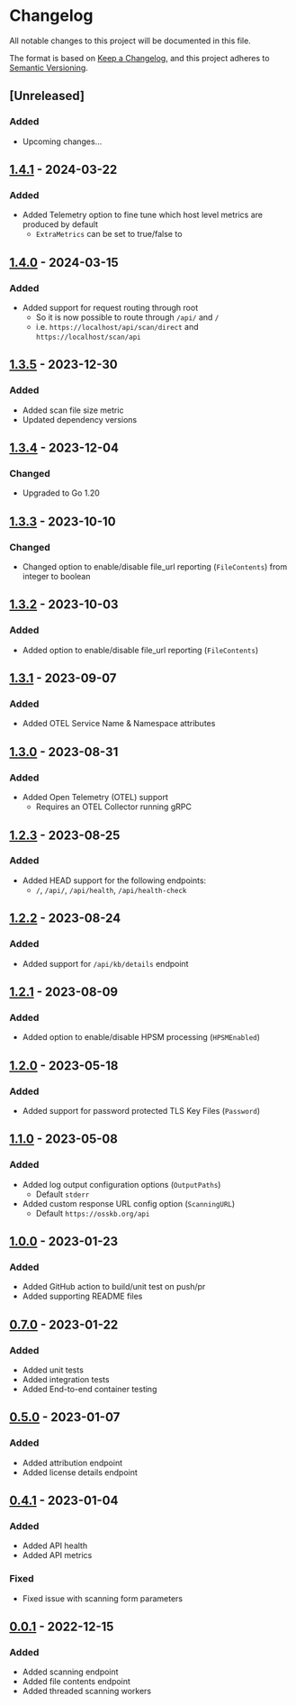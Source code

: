 # Changelog

All notable changes to this project will be documented in this file.

The format is based on [Keep a Changelog](https://keepachangelog.com/en/1.0.0/),
and this project adheres to [Semantic Versioning](https://semver.org/spec/v2.0.0.html).

## [Unreleased]
### Added
- Upcoming changes...

## [1.4.1] - 2024-03-22
### Added
- Added Telemetry option to fine tune which host level metrics are produced by default
  - `ExtraMetrics` can be set to true/false to

## [1.4.0] - 2024-03-15
### Added
- Added support for request routing through root
  - So it is now possible to route through `/api/` and `/`
  - i.e. `https://localhost/api/scan/direct` and `https://localhost/scan/api`

## [1.3.5] - 2023-12-30
### Added
- Added scan file size metric
- Updated dependency versions

## [1.3.4] - 2023-12-04
### Changed
- Upgraded to Go 1.20

## [1.3.3] - 2023-10-10
### Changed
- Changed option to enable/disable file_url reporting (`FileContents`) from integer to boolean

## [1.3.2] - 2023-10-03
### Added
- Added option to enable/disable file_url reporting (`FileContents`)

## [1.3.1] - 2023-09-07
### Added
- Added OTEL Service Name & Namespace attributes

## [1.3.0] - 2023-08-31
### Added
- Added Open Telemetry (OTEL) support
  - Requires an OTEL Collector running gRPC

## [1.2.3] - 2023-08-25
### Added
- Added HEAD support for the following endpoints:
  - `/`, `/api/`, `/api/health`, `/api/health-check`

## [1.2.2] - 2023-08-24
### Added
- Added support for `/api/kb/details` endpoint

## [1.2.1] - 2023-08-09
### Added
- Added option to enable/disable HPSM processing (`HPSMEnabled`)

## [1.2.0] - 2023-05-18
### Added
- Added support for password protected TLS Key Files (`Password`)

## [1.1.0] - 2023-05-08
### Added
- Added log output configuration options (`OutputPaths`)
  - Default `stderr`
- Added custom response URL config option (`ScanningURL`)
  - Default `https://osskb.org/api`

## [1.0.0] - 2023-01-23
### Added
- Added GitHub action to build/unit test on push/pr
- Added supporting README files

## [0.7.0] - 2023-01-22
### Added
- Added unit tests
- Added integration tests
- Added End-to-end container testing

## [0.5.0] - 2023-01-07
### Added
- Added attribution endpoint
- Added license details endpoint

## [0.4.1] - 2023-01-04
### Added
- Added API health
- Added API metrics
### Fixed
- Fixed issue with scanning form parameters

## [0.0.1] - 2022-12-15
### Added
- Added scanning endpoint
- Added file contents endpoint
- Added threaded scanning workers

[0.0.1]: https://github.com/scanoss/api.go/compare/v0.0.0...v0.0.1
[0.4.1]: https://github.com/scanoss/api.go/compare/v0.0.1...v0.4.1
[0.5.0]: https://github.com/scanoss/api.go/compare/v0.4.1...v0.5.0
[0.7.0]: https://github.com/scanoss/api.go/compare/v0.5.0...v0.7.0
[1.0.0]: https://github.com/scanoss/api.go/compare/v0.7.0...v1.0.0
[1.1.0]: https://github.com/scanoss/api.go/compare/v1.0.0...v1.1.0
[1.2.0]: https://github.com/scanoss/api.go/compare/v1.1.0...v1.2.0
[1.2.1]: https://github.com/scanoss/api.go/compare/v1.2.0...v1.2.1
[1.2.2]: https://github.com/scanoss/api.go/compare/v1.2.1...v1.2.2
[1.2.3]: https://github.com/scanoss/api.go/compare/v1.2.2...v1.2.3
[1.3.0]: https://github.com/scanoss/api.go/compare/v1.2.3...v1.3.0
[1.3.1]: https://github.com/scanoss/api.go/compare/v1.3.0...v1.3.1
[1.3.2]: https://github.com/scanoss/api.go/compare/v1.3.1...v1.3.2
[1.3.3]: https://github.com/scanoss/api.go/compare/v1.3.2...v1.3.3
[1.3.4]: https://github.com/scanoss/api.go/compare/v1.3.3...v1.3.4
[1.3.5]: https://github.com/scanoss/api.go/compare/v1.3.4...v1.3.5
[1.4.0]: https://github.com/scanoss/api.go/compare/v1.3.5...v1.4.0
[1.4.1]: https://github.com/scanoss/api.go/compare/v1.4.0...v1.4.1
